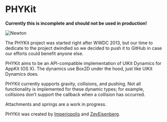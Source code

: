# PHYKit #

__Currently this is incomplete and should not be used in production!__ 

![Newton](https://dl.dropboxusercontent.com/u/58266447/PHYKit/Newton.gif)

The PHYKit project was started right after WWDC 2013, but our time to dedicate to the project dwindled so we decided to push it to GitHub in case our efforts could benefit anyone else.

PHYKit aims to be an API-compatible implementation of UIKit Dynamics for AppKit (OS X). The dynamics use Box2D under the hood, just like UIKit Dynamics does.

PHYKit currently supports gravity, collisions, and pushing. Not all functionality is implemented for these dynamic types; for example, collisions don’t support the callback when a collision has occurred.

Attachments and springs are a work in progress.

PHYKit was created by [Imperiopolis](http://github.com/Imperiopolis) and [ZevEisenberg](http://github.com/ZevEisenberg).
